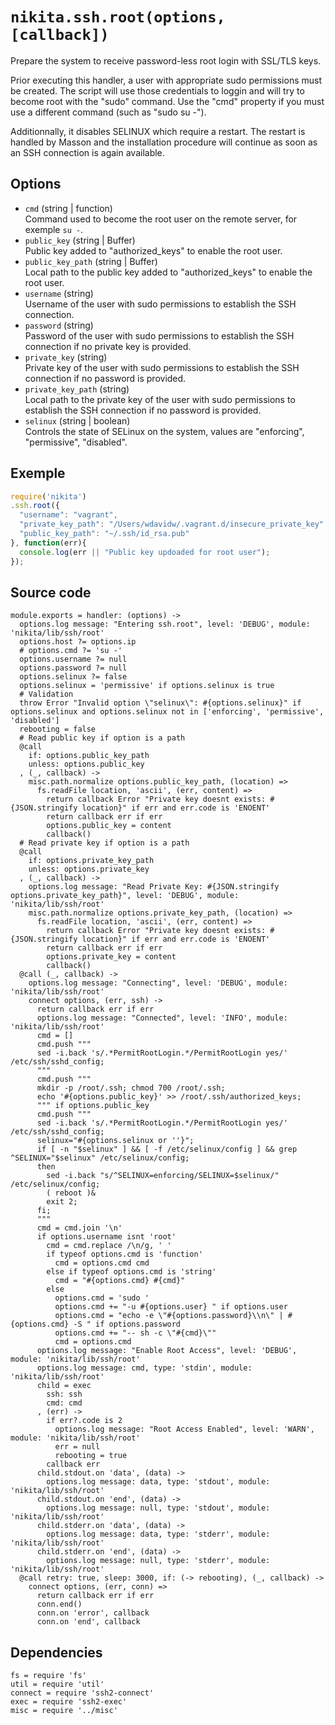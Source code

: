 
# `nikita.ssh.root(options, [callback])`

Prepare the system to receive password-less root login with SSL/TLS keys.

Prior executing this handler, a user with appropriate sudo permissions must be 
created. The script will use those credentials
to loggin and will try to become root with the "sudo" command. Use the "cmd" 
property if you must use a different command (such as "sudo su -").

Additionnally, it disables SELINUX which require a restart. The restart is 
handled by Masson and the installation procedure will continue as soon as an 
SSH connection is again available.

## Options

* `cmd` (string | function)   
  Command used to become the root user on the remote server, for exemple 
  `su -`.   
* `public_key` (string | Buffer)   
  Public key added to "authorized_keys" to enable the root user.   
* `public_key_path` (string | Buffer)   
  Local path to the public key added to "authorized_keys" to enable the root 
  user.   
* `username` (string)   
  Username of the user with sudo permissions to establish the SSH connection.   
* `password` (string)   
  Password of the user with sudo permissions to establish the SSH connection 
  if no private key is provided.   
* `private_key` (string)   
  Private key of the user with sudo permissions to establish the SSH 
  connection if no password is provided.   
* `private_key_path` (string)   
  Local path to the private key of the user with sudo permissions to 
  establish the SSH connection if no password is provided.   
* `selinux` (string | boolean)   
  Controls the state of SELinux on the system, values are "enforcing", 
  "permissive", "disabled".   

## Exemple

```js
require('nikita')
.ssh.root({
  "username": "vagrant",
  "private_key_path": "/Users/wdavidw/.vagrant.d/insecure_private_key"
  "public_key_path": "~/.ssh/id_rsa.pub"
}, function(err){
  console.log(err || "Public key updoaded for root user");
});
```

## Source code

    module.exports = handler: (options) ->
      options.log message: "Entering ssh.root", level: 'DEBUG', module: 'nikita/lib/ssh/root'
      options.host ?= options.ip
      # options.cmd ?= 'su -'
      options.username ?= null
      options.password ?= null
      options.selinux ?= false
      options.selinux = 'permissive' if options.selinux is true
      # Validation
      throw Error "Invalid option \"selinux\": #{options.selinux}" if options.selinux and options.selinux not in ['enforcing', 'permissive', 'disabled']
      rebooting = false
      # Read public key if option is a path
      @call
        if: options.public_key_path
        unless: options.public_key
      , (_, callback) ->
        misc.path.normalize options.public_key_path, (location) =>
          fs.readFile location, 'ascii', (err, content) =>
            return callback Error "Private key doesnt exists: #{JSON.stringify location}" if err and err.code is 'ENOENT'
            return callback err if err
            options.public_key = content
            callback()
      # Read private key if option is a path
      @call
        if: options.private_key_path
        unless: options.private_key
      , (_, callback) ->
        options.log message: "Read Private Key: #{JSON.stringify options.private_key_path}", level: 'DEBUG', module: 'nikita/lib/ssh/root'
        misc.path.normalize options.private_key_path, (location) =>
          fs.readFile location, 'ascii', (err, content) =>
            return callback Error "Private key doesnt exists: #{JSON.stringify location}" if err and err.code is 'ENOENT'
            return callback err if err
            options.private_key = content
            callback()
      @call (_, callback) ->
        options.log message: "Connecting", level: 'DEBUG', module: 'nikita/lib/ssh/root'
        connect options, (err, ssh) ->
          return callback err if err
          options.log message: "Connected", level: 'INFO', module: 'nikita/lib/ssh/root'
          cmd = []
          cmd.push """
          sed -i.back 's/.*PermitRootLogin.*/PermitRootLogin yes/' /etc/ssh/sshd_config;
          """
          cmd.push """
          mkdir -p /root/.ssh; chmod 700 /root/.ssh;
          echo '#{options.public_key}' >> /root/.ssh/authorized_keys;
          """ if options.public_key
          cmd.push """
          sed -i.back 's/.*PermitRootLogin.*/PermitRootLogin yes/' /etc/ssh/sshd_config;
          selinux="#{options.selinux or ''}";
          if [ -n "$selinux" ] && [ -f /etc/selinux/config ] && grep ^SELINUX="$selinux" /etc/selinux/config;
          then
            sed -i.back "s/^SELINUX=enforcing/SELINUX=$selinux/" /etc/selinux/config;
            ( reboot )&
            exit 2;
          fi;
          """
          cmd = cmd.join '\n'
          if options.username isnt 'root'
            cmd = cmd.replace /\n/g, ' '
            if typeof options.cmd is 'function'
              cmd = options.cmd cmd
            else if typeof options.cmd is 'string'
              cmd = "#{options.cmd} #{cmd}"
            else
              options.cmd = 'sudo '
              options.cmd += "-u #{options.user} " if options.user
              options.cmd = "echo -e \"#{options.password}\\n\" | #{options.cmd} -S " if options.password
              options.cmd += "-- sh -c \"#{cmd}\""
              cmd = options.cmd
          options.log message: "Enable Root Access", level: 'DEBUG', module: 'nikita/lib/ssh/root'
          options.log message: cmd, type: 'stdin', module: 'nikita/lib/ssh/root'
          child = exec
            ssh: ssh
            cmd: cmd
          , (err) ->
            if err?.code is 2
              options.log message: "Root Access Enabled", level: 'WARN', module: 'nikita/lib/ssh/root'
              err = null
              rebooting = true
            callback err
          child.stdout.on 'data', (data) ->
            options.log message: data, type: 'stdout', module: 'nikita/lib/ssh/root'
          child.stdout.on 'end', (data) ->
            options.log message: null, type: 'stdout', module: 'nikita/lib/ssh/root'
          child.stderr.on 'data', (data) ->
            options.log message: data, type: 'stderr', module: 'nikita/lib/ssh/root'
          child.stderr.on 'end', (data) ->
            options.log message: null, type: 'stderr', module: 'nikita/lib/ssh/root'
      @call retry: true, sleep: 3000, if: (-> rebooting), (_, callback) ->
        connect options, (err, conn) =>
          return callback err if err
          conn.end()
          conn.on 'error', callback
          conn.on 'end', callback

## Dependencies

    fs = require 'fs'
    util = require 'util'
    connect = require 'ssh2-connect'
    exec = require 'ssh2-exec'
    misc = require '../misc'
